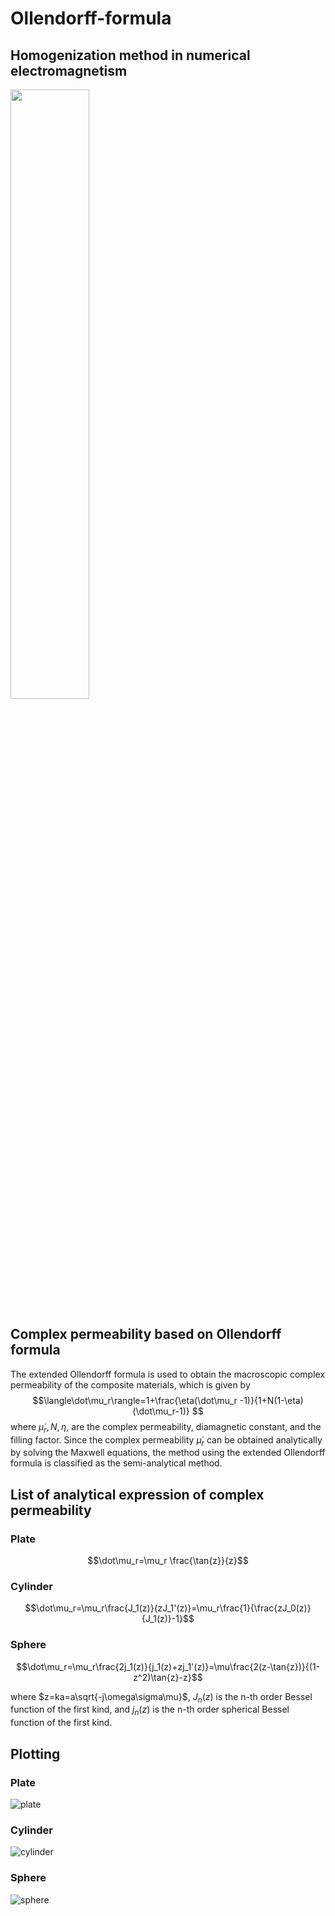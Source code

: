 # Ollendorff-formula
## Homogenization method in numerical electromagnetism
<img src="https://github.com/ShingoHiruma/Ollendorff_formula/assets/49121385/1049528b-7416-4a09-9798-0391a8d95220" width="50%">

## Complex permeability based on Ollendorff formula
The extended Ollendorff formula is used to obtain the macroscopic complex permeability of the composite materials, which is given by
$$\langle\dot\mu_r\rangle=1+\frac{\eta(\dot\mu_r -1)}{1+N(1-\eta)(\dot\mu_r-1)} $$
where $\dot\mu_r, N, \eta,$ are the complex permeability, diamagnetic constant, and the filling factor. 
Since the complex permeability $\dot\mu_r$ can be obtained analytically by solving the Maxwell equations, the method using the extended Ollendorff formula is classified as the semi-analytical method.

## List of analytical expression of complex permeability
### Plate
$$\dot\mu_r=\mu_r \frac{\tan{z}}{z}$$
### Cylinder
$$\dot\mu_r=\mu_r\frac{J_1(z)}{zJ_1'(z)}=\mu_r\frac{1}{\frac{zJ_0(z)}{J_1(z)}-1}$$
### Sphere
$$\dot\mu_r=\mu_r\frac{2j_1(z)}{j_1(z)+zj_1'(z)}=\mu\frac{2(z-\tan{z})}{(1-z^2)\tan{z}-z}$$

where $z=ka=a\sqrt{-j\omega\sigma\mu}$, $J_n(z)$ is the n-th order Bessel function of the first kind, and $j_n(z)$ is the n-th order spherical Bessel function of the first kind.

## Plotting
### Plate
![plate](https://github.com/ShingoHiruma/Ollendorff_formula/assets/49121385/33b47732-858f-4be1-8892-27ee018c038c)
### Cylinder
![cylinder](https://github.com/ShingoHiruma/Ollendorff_formula/assets/49121385/76e22762-c58a-42f8-abfe-7a812de179a5)
### Sphere
![sphere](https://github.com/ShingoHiruma/Ollendorff_formula/assets/49121385/c6950dff-e67d-4c3e-b103-459abcf6434c)
